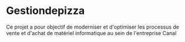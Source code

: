 # Gestiondepizza
Ce projet a pour objectif de moderniser et d'optimiser les processus de vente et d'achat de matériel informatique au sein de l'entreprise Canal
